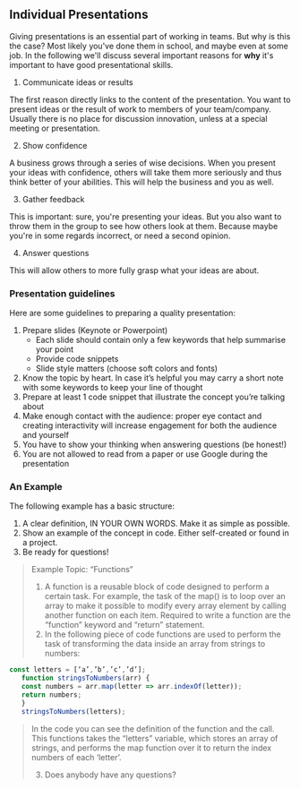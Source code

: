 ## Individual Presentations

Giving presentations is an essential part of working in teams. But why is this the case? Most likely you've done them in school, and maybe even at some job. In the following we'll discuss several important reasons for **why** it's important to have good presentational skills.

1. Communicate ideas or results

The first reason directly links to the content of the presentation. You want to present ideas or the result of work to members of your team/company. Usually there is no place for discussion innovation, unless at a special meeting or presentation.

2. Show confidence

A business grows through a series of wise decisions. When you present your ideas with confidence, others will take them more seriously and thus think better of your abilities. This will help the business and you as well.

3. Gather feedback

This is important: sure, you're presenting your ideas. But you also want to throw them in the group to see how others look at them. Because maybe you're in some regards incorrect, or need a second opinion.

4. Answer questions

This will allow others to more fully grasp what your ideas are about.

### Presentation guidelines

Here are some guidelines to preparing a quality presentation:

1. Prepare slides (Keynote or Powerpoint)
   - Each slide should contain only a few keywords that help summarise your point
   - Provide code snippets
   - Slide style matters (choose soft colors and fonts)
2. Know the topic by heart. In case it’s helpful you may carry a short note with some keywords to keep your line of thought
3. Prepare at least 1 code snippet that illustrate the concept you’re talking about
4. Make enough contact with the audience: proper eye contact and creating interactivity will increase engagement for both the audience and yourself
5. You have to show your thinking when answering questions (be honest!)
6. You are not allowed to read from a paper or use Google during the presentation

### An Example

The following example has a basic structure:
1. A clear definition, IN YOUR OWN WORDS. Make it as simple as possible.
2. Show an example of the concept in code. Either self-created or found in a project.
3. Be ready for questions!

> Example Topic: “Functions”
>
> 1. A function is a reusable block of code designed to perform a certain task. For example, the task of the map() is to loop over an array to make it possible to modify every array element by calling another function on each item. Required to write a function are the “function” keyword and “return” statement.
> 2. In the following piece of code functions are used to perform the task of transforming the data inside an array from strings to numbers:

```js
const letters = [‘a’,’b’,’c’,’d’];
   function stringsToNumbers(arr) {
   const numbers = arr.map(letter => arr.indexOf(letter));
   return numbers;
   }
   stringsToNumbers(letters);
```

> In the code you can see the definition of the function and the call. This functions takes the “letters” variable, which stores an array of strings, and performs the map function over it to return the index numbers of each ‘letter’.
>
> 3.  Does anybody have any questions?

<!-- You've just finished your project: your own full-stack application! However, so far you've only kept it to yourself. Wouldn't it be more fun to share it with others? That's what this document is about: how to present your project.

You'll be presenting your project to the rest of the HackYourFuture community. These consist of people of different levels of understanding. Some will understand all the fancy technologies you've used, while others will only stare blankly at what you've just said. That's not helpful.

Instead, we'll be presenting things differently: **talk about your own experience**. Something we can all relate to is another person's experience. What have you learned about development, yourself and HackYourFuture, during these past 6 weeks?

Example: _During the process I have learned the value of working together. While it's not easy to communicate, I've found it helpful to ask my team members for help whenever I get stuck. That way I don't feel like I have to do all of this stuff myself._ -->
